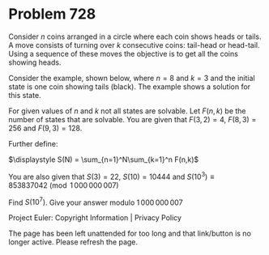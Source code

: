 #   Problem 728

   Consider $n$ coins arranged in a circle where each coin shows heads or
   tails. A move consists of turning over $k$ consecutive coins: tail-head or
   head-tail. Using a sequence of these moves the objective is to get all the
   coins showing heads.

   Consider the example, shown below, where $n=8$ and $k=3$ and the initial
   state is one coin showing tails (black). The example shows a solution for
   this state.

   For given values of $n$ and $k$ not all states are solvable. Let $F(n,k)$
   be the number of states that are solvable. You are given that $F(3,2) =
   4$, $F(8,3) = 256$ and $F(9,3) = 128$.

   Further define:

   $\displaystyle S(N) = \sum_{n=1}^N\sum_{k=1}^n F(n,k)$

   You are also given that $S(3) = 22$, $S(10) = 10444$ and $S(10^3) \equiv
   853837042 \pmod{1\,000\,000\,007}$

   Find $S(10^7)$. Give your answer modulo $1\,000\,000\,007$

   Project Euler: Copyright Information | Privacy Policy

   The page has been left unattended for too long and that link/button is no
   longer active. Please refresh the page.
